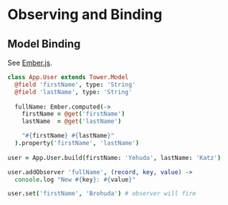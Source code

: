 # Observing and Binding

## Model Binding

See [Ember.js](http://emberjs.com/).

``` coffeescript
class App.User extends Tower.Model
  @field 'firstName', type: 'String'
  @field 'lastName', type: 'String'
  
  fullName: Ember.computed(->
    firstName = @get('firstName')
    lastName  = @get('lastName')

    "#{firstName} #{lastName}"
  ).property('firstName', 'lastName')
  
user = App.User.build(firstName: 'Yehuda', lastName: 'Katz')

user.addObserver 'fullName', (record, key, value) ->
  console.log "New #{key}: #{value}"

user.set('firstName', 'Brohuda') # observer will fire
```

